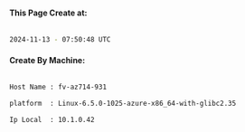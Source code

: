 
   
#### This Page Create at:

```bash

2024-11-13 - 07:50:48 UTC

```

#### Create By Machine:

```bash

Host Name : fv-az714-931

platform  : Linux-6.5.0-1025-azure-x86_64-with-glibc2.35

Ip Local  : 10.1.0.42

```

